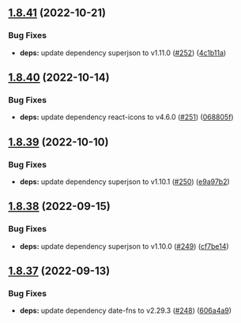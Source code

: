 ## [1.8.41](https://github.com/dds/bosabosa.org/compare/v1.8.40...v1.8.41) (2022-10-21)


### Bug Fixes

* **deps:** update dependency superjson to v1.11.0 ([#252](https://github.com/dds/bosabosa.org/issues/252)) ([4c1b11a](https://github.com/dds/bosabosa.org/commit/4c1b11ad6dabdfdad4e382f08ce4542634bcb37f))



## [1.8.40](https://github.com/dds/bosabosa.org/compare/v1.8.39...v1.8.40) (2022-10-14)


### Bug Fixes

* **deps:** update dependency react-icons to v4.6.0 ([#251](https://github.com/dds/bosabosa.org/issues/251)) ([068805f](https://github.com/dds/bosabosa.org/commit/068805f983ae95eeceef1f4b5f6394300edd5937))



## [1.8.39](https://github.com/dds/bosabosa.org/compare/v1.8.38...v1.8.39) (2022-10-10)


### Bug Fixes

* **deps:** update dependency superjson to v1.10.1 ([#250](https://github.com/dds/bosabosa.org/issues/250)) ([e9a97b2](https://github.com/dds/bosabosa.org/commit/e9a97b2d33f4e4c12095c47249c2e86075d6b8c0))



## [1.8.38](https://github.com/dds/bosabosa.org/compare/v1.8.37...v1.8.38) (2022-09-15)


### Bug Fixes

* **deps:** update dependency superjson to v1.10.0 ([#249](https://github.com/dds/bosabosa.org/issues/249)) ([cf7be14](https://github.com/dds/bosabosa.org/commit/cf7be1407f2cb12e2d57c95664fa48e020f40934))



## [1.8.37](https://github.com/dds/bosabosa.org/compare/v1.8.36...v1.8.37) (2022-09-13)


### Bug Fixes

* **deps:** update dependency date-fns to v2.29.3 ([#248](https://github.com/dds/bosabosa.org/issues/248)) ([606a4a9](https://github.com/dds/bosabosa.org/commit/606a4a9ed11fc8d1edbb916379693a540279bd61))



